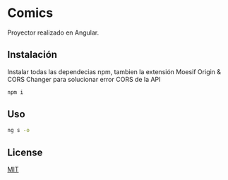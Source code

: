 # Comics

Proyector realizado en Angular.

## Instalación

Instalar todas las dependecias npm, tambien la extensión Moesif Origin & CORS Changer para solucionar error CORS de la API

```bash
npm i
```

## Uso

```bash
ng s -o
```


## License
[MIT](https://choosealicense.com/licenses/mit/)

